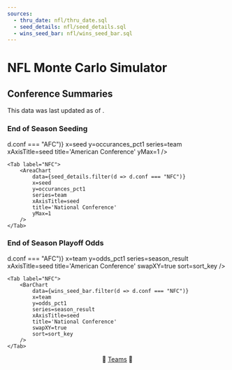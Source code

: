 ```yaml
---
sources:
  - thru_date: nfl/thru_date.sql
  - seed_details: nfl/seed_details.sql
  - wins_seed_bar: nfl/wins_seed_bar.sql
---
```


# NFL Monte Carlo Simulator

## Conference Summaries

<Alert status="info">
This data was last updated as of <Value data={thru_date} column=end_date/>.
</Alert>

### End of Season Seeding

<Tabs>
    <Tab label="AFC">
        <AreaChart
            data={seed_details.filter(d => d.conf === "AFC")} 
            x=seed
            y=occurances_pct1
            series=team
            xAxisTitle=seed
            title='American Conference'
            yMax=1
        />
    </Tab>

    <Tab label="NFC">
        <AreaChart
            data={seed_details.filter(d => d.conf === "NFC")} 
            x=seed
            y=occurances_pct1
            series=team
            xAxisTitle=seed
            title='National Conference'
            yMax=1
        />
    </Tab>
</Tabs>

### End of Season Playoff Odds

<Tabs>
    <Tab label="AFC">
        <BarChart
            data={wins_seed_bar.filter(d => d.conf === "AFC")} 
            x=team
            y=odds_pct1
            series=season_result
            xAxisTitle=seed
            title='American Conference'
            swapXY=true
            sort=sort_key
        />
    </Tab>

    <Tab label="NFC">
        <BarChart
            data={wins_seed_bar.filter(d => d.conf === "NFC")} 
            x=team
            y=odds_pct1
            series=season_result
            xAxisTitle=seed
            title='National Conference'
            swapXY=true
            sort=sort_key
        />
    </Tab>
</Tabs>

<center>

🏈 [Teams](/nfl/teams) 🏈 

 </center>
